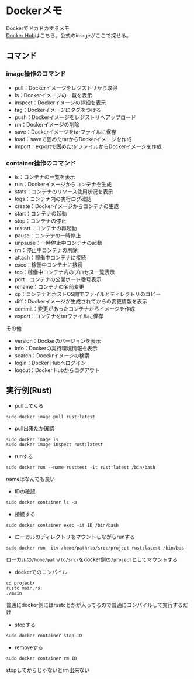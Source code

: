 # Dockerメモ
Dockerでドカドカするメモ  
[Docker Hub](https://hub.docker.com/)はこちら。公式のimageがここで探せる。

## コマンド

### image操作のコマンド
* pull：Dockerイメージをレジストリから取得
* ls：Dockerイメージの一覧を表示
* inspect：Dockerイメージの詳細を表示
* tag：Dockerイメージにタグをつける
* push：Dockerイメージをレジストリへアップロード
* rm：Dockerイメージの削除
* save：Dockerイメージをtarファイルに保存
* load：saveで固めたtarからDockerイメージを作成
* import：exportで固めたtarファイルからDockerイメージを作成

### container操作のコマンド
* ls：コンテナの一覧を表示
* run：Dockerイメージからコンテナを生成
* stats：コンテナのリソース使用状況を表示
* logs：コンテナ内の実行ログ確認
* create：Dockerイメージからコンテナの生成
* start：コンテナの起動
* stop：コンテナの停止
* restart：コンテナの再起動
* pause：コンテナの一時停止
* unpause：一時停止中コンテナの起動
* rm：停止中コンテナの削除
* attach：稼働中コンテナに接続
* exec：稼働中コンテナに接続
* top：稼働中コンテナ内のプロセス一覧表示
* port：コンテナの公開ポート番号表示
* rename：コンテナの名前変更
* cp：コンテナとホストOS間でファイルとディレクトリのコピー
* diff：Dockerイメージが生成されてからの変更情報を表示
* commit：変更があったコンテナからイメージを作成
* export：コンテナをtarファイルに保存

その他
* version：Dockerのバージョンを表示
* info：Dockerの実行環境情報を表示
* search：Docekrイメージの検索
* login：Docker Hubへログイン
* logout：Docker Hubからログアウト

## 実行例(Rust)

* pullしてくる
```
sudo docker image pull rust:latest
```

* pull出来たか確認
```
sudo docker image ls
sudo docker image inspect rust:latest
```

* runする
```
sudo docker run --name rusttest -it rust:latest /bin/bash
```
nameはなんでも良い

* IDの確認
```
sudo docker container ls -a
```
* 接続する
```
sudo docker container exec -it ID /bin/bash
```

* ローカルのディレクトリをマウントしながらrunする
```
sudo docker run -itv /home/path/to/src:/project rust:latest /bin/bas
```
ローカルの`/home/path/to/src/`をdocker側の`/project`としてマウントする

* dockerでのコンパイル
```
cd project/
rustc main.rs
./main
```
普通にdocker側にはrustcとかが入ってるので普通にコンパイルして実行するだけ

* stopする
```
sudo docker container stop ID
```

* removeする
```
sudo docker container rm ID
```
stopしてからじゃないとrm出来ない
